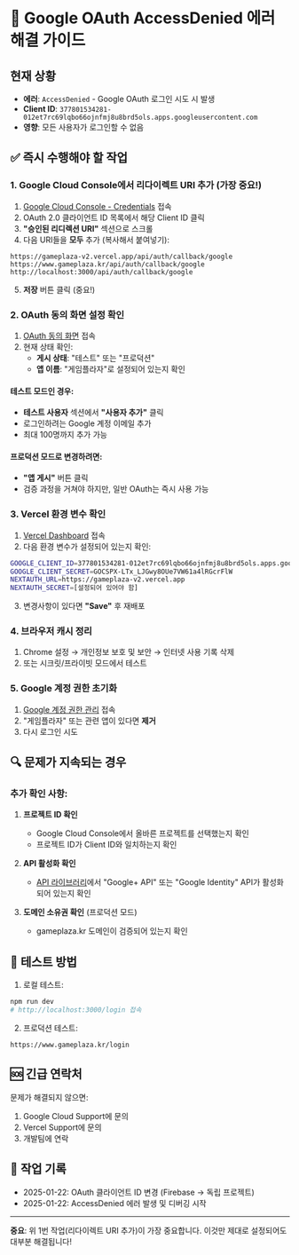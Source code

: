 # 🚨 Google OAuth AccessDenied 에러 해결 가이드

## 현재 상황
- **에러**: `AccessDenied` - Google OAuth 로그인 시도 시 발생
- **Client ID**: `377801534281-012et7rc69lqbo66ojnfmj8u8brd5ols.apps.googleusercontent.com`
- **영향**: 모든 사용자가 로그인할 수 없음

## ✅ 즉시 수행해야 할 작업

### 1. Google Cloud Console에서 리다이렉트 URI 추가 (가장 중요!)

1. [Google Cloud Console - Credentials](https://console.cloud.google.com/apis/credentials) 접속
2. OAuth 2.0 클라이언트 ID 목록에서 해당 Client ID 클릭
3. **"승인된 리디렉션 URI"** 섹션으로 스크롤
4. 다음 URI들을 **모두** 추가 (복사해서 붙여넣기):

```
https://gameplaza-v2.vercel.app/api/auth/callback/google
https://www.gameplaza.kr/api/auth/callback/google
http://localhost:3000/api/auth/callback/google
```

5. **저장** 버튼 클릭 (중요!)

### 2. OAuth 동의 화면 설정 확인

1. [OAuth 동의 화면](https://console.cloud.google.com/apis/credentials/consent) 접속
2. 현재 상태 확인:
   - **게시 상태**: "테스트" 또는 "프로덕션"
   - **앱 이름**: "게임플라자"로 설정되어 있는지 확인

#### 테스트 모드인 경우:
- **테스트 사용자** 섹션에서 **"사용자 추가"** 클릭
- 로그인하려는 Google 계정 이메일 추가
- 최대 100명까지 추가 가능

#### 프로덕션 모드로 변경하려면:
- **"앱 게시"** 버튼 클릭
- 검증 과정을 거쳐야 하지만, 일반 OAuth는 즉시 사용 가능

### 3. Vercel 환경 변수 확인

1. [Vercel Dashboard](https://vercel.com/hohihiho/gameplaza-v2/settings/environment-variables) 접속
2. 다음 환경 변수가 설정되어 있는지 확인:

```bash
GOOGLE_CLIENT_ID=377801534281-012et7rc69lqbo66ojnfmj8u8brd5ols.apps.googleusercontent.com
GOOGLE_CLIENT_SECRET=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
NEXTAUTH_URL=https://gameplaza-v2.vercel.app
NEXTAUTH_SECRET=[설정되어 있어야 함]
```

3. 변경사항이 있다면 **"Save"** 후 재배포

### 4. 브라우저 캐시 정리

1. Chrome 설정 → 개인정보 보호 및 보안 → 인터넷 사용 기록 삭제
2. 또는 시크릿/프라이빗 모드에서 테스트

### 5. Google 계정 권한 초기화

1. [Google 계정 권한 관리](https://myaccount.google.com/permissions) 접속
2. "게임플라자" 또는 관련 앱이 있다면 **제거**
3. 다시 로그인 시도

## 🔍 문제가 지속되는 경우

### 추가 확인 사항:

1. **프로젝트 ID 확인**
   - Google Cloud Console에서 올바른 프로젝트를 선택했는지 확인
   - 프로젝트 ID가 Client ID와 일치하는지 확인

2. **API 활성화 확인**
   - [API 라이브러리](https://console.cloud.google.com/apis/library)에서 "Google+ API" 또는 "Google Identity" API가 활성화되어 있는지 확인

3. **도메인 소유권 확인** (프로덕션 모드)
   - gameplaza.kr 도메인이 검증되어 있는지 확인

## 📝 테스트 방법

1. 로컬 테스트:
```bash
npm run dev
# http://localhost:3000/login 접속
```

2. 프로덕션 테스트:
```
https://www.gameplaza.kr/login
```

## 🆘 긴급 연락처

문제가 해결되지 않으면:
1. Google Cloud Support에 문의
2. Vercel Support에 문의
3. 개발팀에 연락

## 📅 작업 기록

- 2025-01-22: OAuth 클라이언트 ID 변경 (Firebase → 독립 프로젝트)
- 2025-01-22: AccessDenied 에러 발생 및 디버깅 시작

---

**중요**: 위 1번 작업(리다이렉트 URI 추가)이 가장 중요합니다. 이것만 제대로 설정되어도 대부분 해결됩니다!